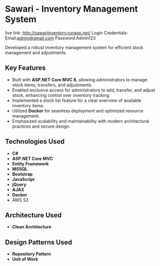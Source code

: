 # Sawari - Inventory Management System

live link: http://sawariinventory.runasp.net/
Login Credentials: 
Email:admin@gmail.com
Password:Admin123

Developed a robust inventory management system for efficient stock management and adjustments. 

## Key Features
- Built with **ASP.NET Core MVC 8**, allowing administrators to manage stock items, transfers, and adjustments.
- Enabled exclusive access for administrators to add, transfer, and adjust stock, enhancing control over inventory tracking.
- Implemented a stock list feature for a clear overview of available inventory items.
- Utilized **Docker** for seamless deployment and optimized resource management.
- Emphasized scalability and maintainability with modern architectural practices and secure design.

## Technologies Used
- **C#**
- **ASP.NET Core MVC**
- **Entity Framework**
- **MSSQL**
- **Bootstrap**
- **JavaScript**
- **jQuery**
- **AJAX**
- **Docker**
- AWS S3

## Architecture Used
- **Clean Architecture**

## Design Patterns Used
- **Repository Pattern**
- **Unit of Work**
